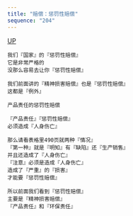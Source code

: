 ```yaml
---
title: "赔偿：惩罚性赔偿"
sequence: "204"
---
```


[UP](/law/civil-law-index.html)

```text
我们『国家』的『惩罚性赔偿』
它是非常严格的
没那么容易去让你『惩罚性赔偿』
```

```text
我们前面讲的『精神损害赔偿』也是『惩罚性赔偿』
这都是『例外』
```

```text
产品责任的惩罚性赔偿

『产品责任』『惩罚性赔偿』
必须造成『人身伤亡』

那么请看表格里490页就两种『情况』
『第一种』就是『明知』有『缺陷』还『生产销售』
并且还造成了『人身伤亡』
『注意』必须是造成『人身伤亡』
造成了『严重』的『损害』
才能要『惩罚性赔偿』
```

```text
所以前面我们看到『惩罚性赔偿』
主要是『精神损害赔偿』
『产品责任』和『环保责任』
```
